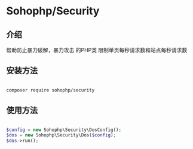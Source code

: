 # Sohophp/Security

## 介绍 
帮助防止暴力破解，暴力攻击 的PHP类
限制单页每秒请求数和站点每秒请求数

## 安装方法

```Bash

composer require sohophp/security

```


## 使用方法

```PHP

$config = new Sohophp\Security\DosConfig();
$dos = new Sohophp\Security\Dos($config);
$dos->run();

```
